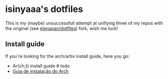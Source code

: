 # isinyaaa's dotfiles

This is my (maybe) unsuccessfull attempt at unifying three of my repos with the original (see [elenapan/dotfiles](github.com/elenapan/dotfiles)) fork, wish me luck!

## Install guide

If you're looking for the arch/artix install guide, here you go:

* Ar{ch,t} install guide  # todo
* [Guia de instalação do Arch](./ARCHGUIDE-pt.md)
